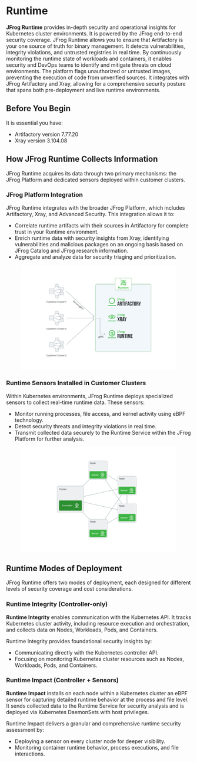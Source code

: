 # Runtime

**JFrog Runtime** provides in-depth security and operational insights for Kubernetes cluster environments. It is powered by the JFrog end-to-end security coverage. JFrog Runtime allows you to ensure that Artifactory is your one source of truth for binary management. It detects vulnerabilities, integrity violations, and untrusted registries in real time. By continuously monitoring the runtime state of workloads and containers, it enables security and DevOps teams to identify and mitigate threats on cloud environments. The platform flags unauthorized or untrusted images, preventing the execution of code from unverified sources. It integrates with JFrog Artifactory and Xray, allowing for a comprehensive security posture that spans both pre-deployment and live runtime environments.

## **Before You Begin**

It is essential you have:

* Artifactory version 7.77.20
* Xray version 3.104.08

## **How JFrog Runtime Collects Information**

JFrog Runtime acquires its data through two primary mechanisms: the JFrog Platform and dedicated sensors deployed within customer clusters.

### **JFrog Platform Integration**

JFrog Runtime integrates with the broader JFrog Platform, which includes Artifactory, Xray, and Advanced Security. This integration allows it to:

* Correlate runtime artifacts with their sources in Artifactory for complete trust in your Runtime environment.
* Enrich runtime data with security insights from Xray, identifying vulnerabilities and malicious packages on an ongoing basis based on JFrog Catalog and JFrog research information.
* Aggregate and analyze data for security triaging and prioritization.

<figure><img src="../../.gitbook/assets/Diagram3.png" alt=""><figcaption></figcaption></figure>

### **Runtime Sensors Installed in Customer Clusters**

Within Kubernetes environments, JFrog Runtime deploys specialized sensors to collect real-time runtime data. These sensors:

* Monitor running processes, file access, and kernel activity using eBPF technology.
* Detect security threats and integrity violations in real time.
* Transmit collected data securely to the Runtime Service within the JFrog Platform for further analysis.

<figure><img src="../../.gitbook/assets/Diagram2.png" alt=""><figcaption></figcaption></figure>

## **Runtime Modes of Deployment**

JFrog Runtime offers two modes of deployment, each designed for different levels of security coverage and cost considerations.

### **Runtime Integrity** (Controller-only)

**Runtime Integrity** enables communication with the Kubernetes API. It tracks Kubernetes cluster activity, including resource execution and orchestration, and collects data on Nodes, Workloads, Pods, and Containers.

Runtime Integrity provides foundational security insights by:

* Communicating directly with the Kubernetes controller API.
* Focusing on monitoring Kubernetes cluster resources such as Nodes, Workloads, Pods, and Containers.

### **Runtime Impact** (Controller + Sensors)

**Runtime Impact** installs on each node within a Kubernetes cluster an eBPF sensor for capturing detailed runtime behavior at the process and file level. It sends collected data to the Runtime Service for security analysis and is deployed via Kubernetes DaemonSets with host privileges.

Runtime Impact delivers a granular and comprehensive runtime security assessment by:

* Deploying a sensor on every cluster node for deeper visibility.
* Monitoring container runtime behavior, process executions, and file interactions.

